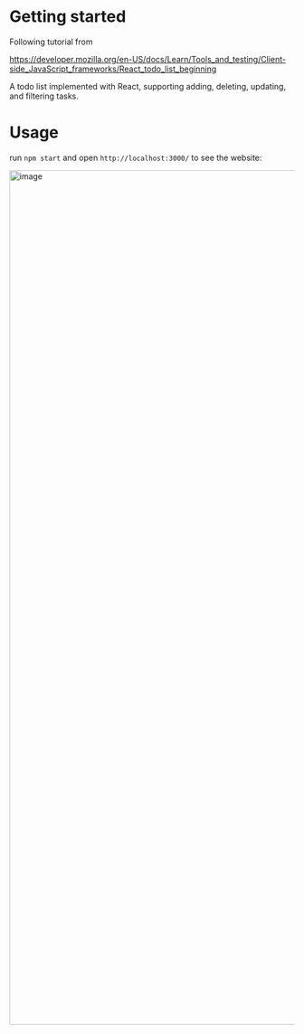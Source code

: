 # Getting started

Following tutorial from 

<https://developer.mozilla.org/en-US/docs/Learn/Tools_and_testing/Client-side_JavaScript_frameworks/React_todo_list_beginning>

A todo list implemented with React, supporting adding, deleting, updating, and filtering tasks.

# Usage

run `npm start` and open `http://localhost:3000/` to see the website:



<img width="1511" alt="image" src="https://user-images.githubusercontent.com/38913974/231230158-e3c33644-a08f-4080-aef8-082353aff205.png">

